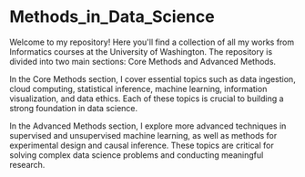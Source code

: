 # Methods_in_Data_Science

Welcome to my repository! Here you'll find a collection of all my works from Informatics courses at the University of Washington. The repository is divided into two main sections: Core Methods and Advanced Methods.

In the Core Methods section, I cover essential topics such as data ingestion, cloud computing, statistical inference, machine learning, information visualization, and data ethics. Each of these topics is crucial to building a strong foundation in data science.

In the Advanced Methods section, I explore more advanced techniques in supervised and unsupervised machine learning, as well as methods for experimental design and causal inference. These topics are critical for solving complex data science problems and conducting meaningful research.
